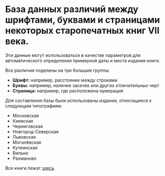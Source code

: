 # База данных различий между шрифтами, буквами и страницами некоторых старопечатных книг VII века.

Эти данные могут использоваться в качестве параметров для автоматического определения примерной даты и места издания книги. 

Все различия поделены на три большие группы: 
- **Шрифт:** например, расстояние между строками
- **Буквы:** например, наличие засечек или других отличительных черт
- **Страница:** например, где расположена нумерация

Для составления базы были использованы издания, относящиеся к следующим типографиям:
- Московская
- Киевская
- Черниговская
- Новгород-Северская
- Львовская
- Могилёвская
- Кутеинская
- Вильно
- Рахманово

Все книги лежат [здесь](https://docs.google.com/spreadsheets/d/1JZPighDL01sdMa0rH2krwvnC2TsYwJXr5A1yKScLzbw/edit?ts=56c61ac4#gid=0)
